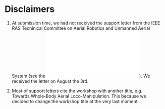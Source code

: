 # Disclaimers

1. At submission time, we had not received the support letter from the IEEE RAS Techinical Committee on Aerial Robotics and Unmanned Aerial System (see the ![proposal](proposal.pdf)). We received the letter on August the 3rd.

2. Most of support letters cite the workshop with another title, e.g. Towards Whole-Body Aerial Loco-Manipulation. This because we decided to change the workshop title at the very last moment.
